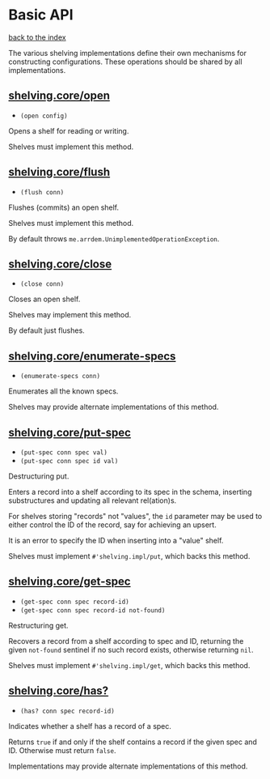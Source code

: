 # Basic API

[back to the index](/README.md#usage)

The various shelving implementations define their own mechanisms for constructing
configurations. These operations should be shared by all implementations.

## [shelving.core/open](shelving/impl.clj#L29)
 - `(open config)`

Opens a shelf for reading or writing.

Shelves must implement this method.

## [shelving.core/flush](shelving/impl.clj#L41)
 - `(flush conn)`

Flushes (commits) an open shelf.

Shelves must implement this method.

By default throws `me.arrdem.UnimplementedOperationException`.

## [shelving.core/close](shelving/impl.clj#L55)
 - `(close conn)`

Closes an open shelf.

Shelves may implement this method.

By default just flushes.

## [shelving.core/enumerate-specs](shelving/impl.clj#L185)
 - `(enumerate-specs conn)`

Enumerates all the known specs.

Shelves may provide alternate implementations of this method.

## [shelving.core/put-spec](shelving/core.clj#L144)
 - `(put-spec conn spec val)`
 - `(put-spec conn spec id val)`

Destructuring put.

Enters a record into a shelf according to its spec in the schema, inserting substructures and updating all relevant rel(ation)s.

For shelves storing "records" not "values", the `id` parameter may be used to either control the ID of the record, say for achieving an upsert.

It is an error to specify the ID when inserting into a "value" shelf.

Shelves must implement `#'shelving.impl/put`, which backs this method.

## [shelving.core/get-spec](shelving/core.clj#L172)
 - `(get-spec conn spec record-id)`
 - `(get-spec conn spec record-id not-found)`

Restructuring get.

Recovers a record from a shelf according to spec and ID, returning the given `not-found` sentinel if no such record exists, otherwise returning `nil`.

Shelves must implement `#'shelving.impl/get`, which backs this method.

## [shelving.core/has?](shelving/impl.clj#L108)
 - `(has? conn spec record-id)`

Indicates whether a shelf has a record of a spec.

Returns `true` if and only if the shelf contains a record if the given spec and ID.  Otherwise must return `false`.

Implementations may provide alternate implementations of this method.


